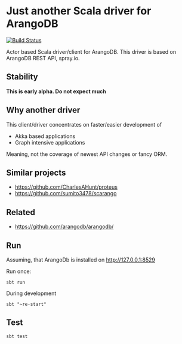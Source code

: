 Just another Scala driver for ArangoDB
======================================

[![Build Status](https://secure.travis-ci.org/aurelijusb/scarango.png?branch=master)](http://travis-ci.org/aurelijusb/scarango)

Actor based Scala driver/client for ArangoDB.
This driver is based on ArangoDB REST API, spray.io.

Stability
---------

**This is early alpha.
Do not expect much**

Why another driver
------------------

This client/driver concentrates on faster/easier development of

* Akka based applications
* Graph intensive applications

Meaning, not the coverage of newest API changes or fancy ORM.

Similar projects
----------------

* https://github.com/CharlesAHunt/proteus
* https://github.com/sumito3478/scarango

Related
-------

* https://github.com/arangodb/arangodb/

Run
---

Assuming, that ArangoDb is installed on http://127.0.0.1:8529

Run once:

```
sbt run
```

During development

```
sbt "~re-start"
```

Test
----

```
sbt test
```